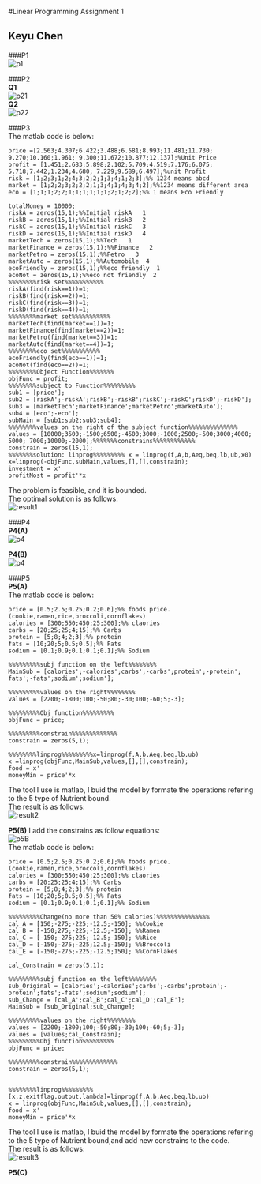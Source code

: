 #Linear Programming Assignment 1
##                  Keyu Chen
           
###P1            
![p1](gong1.jpg)                  
          
###P2  
**Q1**                     
![p21](gong2.jpg)         
**Q2**                      
![p22](gong3.jpg)                     
                    
###P3          
The matlab code is below:                       
```
price =[2.563;4.307;6.422;3.488;6.581;8.993;11.481;11.730;
9.270;10.160;1.961; 9.300;11.672;10.877;12.137];%Unit Price
profit = [1.451;2.683;5.898;2.102;5.709;4.519;7.176;6.075;
5.718;7.442;1.234;4.680; 7.229;9.589;6.497];%unit Profit
risk = [1;2;3;1;2;4;3;2;2;1;3;4;1;2;3];%% 1234 means abcd
market = [1;2;2;3;2;2;2;1;3;4;1;4;3;4;2];%%1234 means different area
eco = [1;1;1;2;2;1;1;1;1;1;1;2;1;2;2];%% 1 means Eco Friendly

totalMoney = 10000;
riskA = zeros(15,1);%%Initial riskA   1
riskB = zeros(15,1);%%Initial riskB   2
riskC = zeros(15,1);%%Initial riskC   3
riskD = zeros(15,1);%%Initial riskD   4
marketTech = zeros(15,1);%%Tech   1
marketFinance = zeros(15,1);%%Finance   2
marketPetro = zeros(15,1);%%Petro   3
marketAuto = zeros(15,1);%%Automobile  4
ecoFriendly = zeros(15,1);%%eco friendly  1
ecoNot = zeros(15,1);%%eco not friendly  2
%%%%%%%%risk set%%%%%%%%%%%
riskA(find(risk==1))=1;
riskB(find(risk==2))=1;
riskC(find(risk==3))=1;
riskD(find(risk==4))=1;
%%%%%%%%market set%%%%%%%%%%%
marketTech(find(market==1))=1;
marketFinance(find(market==2))=1;
marketPetro(find(market==3))=1;
marketAuto(find(market==4))=1;
%%%%%%%%eco set%%%%%%%%%%%
ecoFriendly(find(eco==1))=1;
ecoNot(find(eco==2))=1;
%%%%%%%%Object Function%%%%%%%
objFunc = profit;
%%%%%%%%subject to Function%%%%%%%%%
sub1 = [price'];
sub2 = [riskA';-riskA';riskB';-riskB';riskC';-riskC';riskD';-riskD'];
sub3 = [marketTech';marketFinance';marketPetro';marketAuto'];
sub4 = [eco';-eco'];
subMain = [sub1;sub2;sub3;sub4];
%%%%%%%%values on the right of the subject function%%%%%%%%%%%%%%
values = [10000;3500;-1500;6500;-4500;3000;-1000;2500;-500;3000;4000;
5000; 7000;10000;-2000];%%%%%%%constrains%%%%%%%%%%%%
constrain = zeros(15,1);
%%%%%%%solution: linprog%%%%%%%%% x = linprog(f,A,b,Aeq,beq,lb,ub,x0)
x=linprog(-objFunc,subMain,values,[],[],constrain);
investment = x' 
profitMost = profit'*x

```             
          
The problem is feasible, and it is bounded.                        
The optimal solution is as follows:                        
![result1](result1.png)                     
      
      
###P4            
**P4(A)**                            
![p4](gong4.jpg)                            
                 
**P4(B)**                      
![p4](gong5.jpg)                              
        
   
###P5  
**P5(A)**                                      
The matlab code is below:                            
```
price = [0.5;2.5;0.25;0.2;0.6];%% foods price.(cookie,ramen,rice,broccoli,cornflakes)
calories = [300;550;450;25;300];%% claories
carbs = [20;25;25;4;15];%% Carbs
protein = [5;8;4;2;3];%% protein
fats = [10;20;5;0.5;0.5];%% Fats
sodium = [0.1;0.9;0.1;0.1;0.1];%% Sodium

%%%%%%%%%subj function on the left%%%%%%%%
MainSub = [calories';-calories';carbs';-carbs';protein';-protein';
fats';-fats';sodium';sodium'];

%%%%%%%%%values on the right%%%%%%%%
values = [2200;-1800;100;-50;80;-30;100;-60;5;-3];

%%%%%%%%%Obj function%%%%%%%%%
objFunc = price;

%%%%%%%%%constrain%%%%%%%%%%%%%
constrain = zeros(5,1);

%%%%%%%%linprog%%%%%%%%%x=linprog(f,A,b,Aeq,beq,lb,ub)
x =linprog(objFunc,MainSub,values,[],[],constrain);
food = x'
moneyMin = price'*x 
```           
The tool I use is matlab, I buid the model by formate the operations refering to the 5 type of Nutrient bound.          
The result is as follows:                 
![result2](result2.png)
       
            
**P5(B)**
I add the constrains as follow equations:         
![p5B](gong6.jpg)          
The matlab code is below:                            
```
price = [0.5;2.5;0.25;0.2;0.6];%% foods price.(cookie,ramen,rice,broccoli,cornflakes)
calories = [300;550;450;25;300];%% claories
carbs = [20;25;25;4;15];%% Carbs
protein = [5;8;4;2;3];%% protein
fats = [10;20;5;0.5;0.5];%% Fats
sodium = [0.1;0.9;0.1;0.1;0.1];%% Sodium

%%%%%%%%%Change(no more than 50% calories)%%%%%%%%%%%%%%%
cal_A = [150;-275;-225;-12.5;-150]; %%Cookie
cal_B = [-150;275;-225;-12.5;-150]; %%Ramen
cal_C = [-150;-275;225;-12.5;-150]; %%Rice
cal_D = [-150;-275;-225;12.5;-150]; %%Broccoli
cal_E = [-150;-275;-225;-12.5;150]; %%CornFlakes

cal_Constrain = zeros(5,1);

%%%%%%%%%subj function on the left%%%%%%%%
sub_Original = [calories';-calories';carbs';-carbs';protein';-protein';fats';-fats';sodium';sodium'];
sub_Change = [cal_A';cal_B';cal_C';cal_D';cal_E'];
MainSub = [sub_Original;sub_Change];

%%%%%%%%%values on the right%%%%%%%%
values = [2200;-1800;100;-50;80;-30;100;-60;5;-3];
values = [values;cal_Constrain];
%%%%%%%%%Obj function%%%%%%%%%
objFunc = price;

%%%%%%%%%constrain%%%%%%%%%%%%%
constrain = zeros(5,1);


%%%%%%%%linprog%%%%%%%%%[x,z,exitflag,output,lambda]=linprog(f,A,b,Aeq,beq,lb,ub)
x = linprog(objFunc,MainSub,values,[],[],constrain);
food = x'
moneyMin = price'*x
```           
The tool I use is matlab, I buid the model by formate the operations refering to the 5 type of Nutrient bound,and add new constrains to the code.                   
The result is as follows:                            
![result3](result3.png)          
       
   
**P5(C)**              
       
         
 
         
           
          
